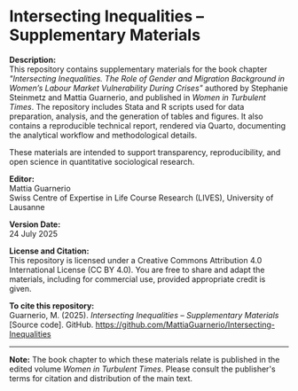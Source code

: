 # Intersecting Inequalities – Supplementary Materials

**Description:**  
This repository contains supplementary materials for the book chapter *"Intersecting Inequalities. The Role of Gender and Migration Background in Women’s Labour Market Vulnerability During Crises"* authored by Stephanie Steinmetz and Mattia Guarnerio, and published in *Women in Turbulent Times*. The repository includes Stata and R scripts used for data preparation, analysis, and the generation of tables and figures. It also contains a reproducible technical report, rendered via Quarto, documenting the analytical workflow and methodological details.

These materials are intended to support transparency, reproducibility, and open science in quantitative sociological research.

**Editor:**  
Mattia Guarnerio  
Swiss Centre of Expertise in Life Course Research (LIVES), University of Lausanne

**Version Date:**  
24 July 2025

**License and Citation:**  
This repository is licensed under a Creative Commons Attribution 4.0 International License (CC BY 4.0). You are free to share and adapt the materials, including for commercial use, provided appropriate credit is given.

**To cite this repository:**  
Guarnerio, M. (2025). *Intersecting Inequalities – Supplementary Materials* [Source code]. GitHub. https://github.com/MattiaGuarnerio/Intersecting-Inequalities

---

**Note:** The book chapter to which these materials relate is published in the edited volume *Women in Turbulent Times*. Please consult the publisher's terms for citation and distribution of the main text.

